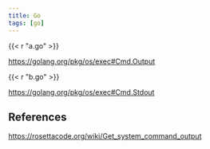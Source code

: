 ```yaml
---
title: Go
tags: [go]
---
```


{{< r "a.go" >}}

<https://golang.org/pkg/os/exec#Cmd.Output>

{{< r "b.go" >}}

<https://golang.org/pkg/os/exec#Cmd.Stdout>

## References

<https://rosettacode.org/wiki/Get_system_command_output>
